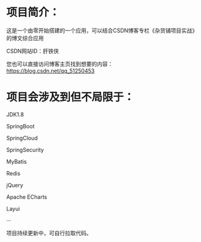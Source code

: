 # 项目简介：
这是一个由零开始搭建的一个应用，可以结合CSDN博客专栏《杂货铺项目实战》的博文综合应用

CSDN网站ID：肝铁侠

您也可以直接访问博客主页找到想要的内容：https://blog.csdn.net/qq_51250453

# 项目会涉及到但不局限于：

JDK1.8

SpringBoot

SpringCloud

SpringSecurity

MyBatis

Redis

jQuery

Apache ECharts

Layui

···

项目持续更新中，可自行拉取代码。
